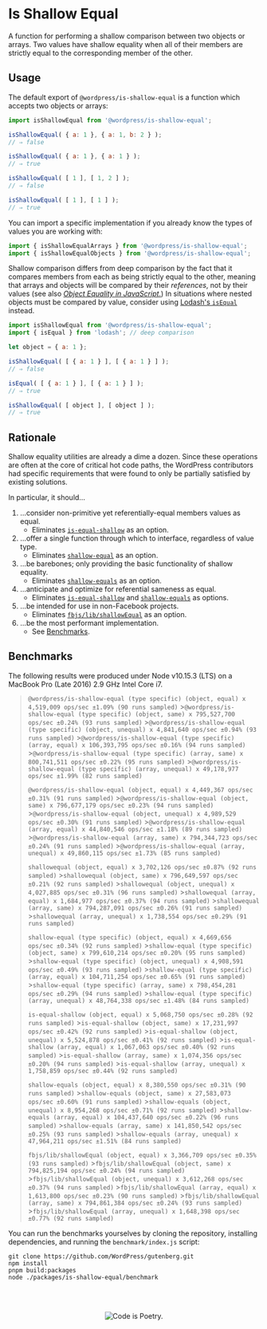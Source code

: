 # Is Shallow Equal

A function for performing a shallow comparison between two objects or arrays. Two values have shallow equality when all of their members are strictly equal to the corresponding member of the other.

## Usage

The default export of `@wordpress/is-shallow-equal` is a function which accepts two objects or arrays:

```js
import isShallowEqual from '@wordpress/is-shallow-equal';

isShallowEqual( { a: 1 }, { a: 1, b: 2 } );
// ⇒ false

isShallowEqual( { a: 1 }, { a: 1 } );
// ⇒ true

isShallowEqual( [ 1 ], [ 1, 2 ] );
// ⇒ false

isShallowEqual( [ 1 ], [ 1 ] );
// ⇒ true
```

You can import a specific implementation if you already know the types of values you are working with:

```js
import { isShallowEqualArrays } from '@wordpress/is-shallow-equal';
import { isShallowEqualObjects } from '@wordpress/is-shallow-equal';
```

Shallow comparison differs from deep comparison by the fact that it compares members from each as being strictly equal to the other, meaning that arrays and objects will be compared by their _references_, not by their values (see also [_Object Equality in JavaScript_.](http://adripofjavascript.com/blog/drips/object-equality-in-javascript.html)) In situations where nested objects must be compared by value, consider using [Lodash's `isEqual`](https://lodash.com/docs/4.17.11#isEqual) instead.

```js
import isShallowEqual from '@wordpress/is-shallow-equal';
import { isEqual } from 'lodash'; // deep comparison

let object = { a: 1 };

isShallowEqual( [ { a: 1 } ], [ { a: 1 } ] );
// ⇒ false

isEqual( [ { a: 1 } ], [ { a: 1 } ] );
// ⇒ true

isShallowEqual( [ object ], [ object ] );
// ⇒ true
```

## Rationale

Shallow equality utilities are already a dime a dozen. Since these operations are often at the core of critical hot code paths, the WordPress contributors had specific requirements that were found to only be partially satisfied by existing solutions.

In particular, it should…

1. …consider non-primitive yet referentially-equal members values as equal.
    - Eliminates [`is-equal-shallow`](https://www.npmjs.com/package/is-equal-shallow) as an option.
2. …offer a single function through which to interface, regardless of value type.
    - Eliminates [`shallow-equal`](https://www.npmjs.com/package/shallow-equal) as an option.
3. …be barebones; only providing the basic functionality of shallow equality.
    - Eliminates [`shallow-equals`](https://www.npmjs.com/package/shallow-equals) as an option.
4. …anticipate and optimize for referential sameness as equal.
    - Eliminates [`is-equal-shallow`](https://www.npmjs.com/package/is-equal-shallow) and [`shallow-equals`](https://www.npmjs.com/package/shallow-equals) as options.
5. …be intended for use in non-Facebook projects.
    - Eliminates [`fbjs/lib/shallowEqual`](https://www.npmjs.com/package/fbjs) as an option.
6. …be the most performant implementation.
    - See [Benchmarks](#benchmarks).

## Benchmarks

The following results were produced under Node v10.15.3 (LTS) on a MacBook Pro (Late 2016) 2.9 GHz Intel Core i7.

> `@wordpress/is-shallow-equal (type specific) (object, equal) x 4,519,009 ops/sec ±1.09% (90 runs sampled)` >`@wordpress/is-shallow-equal (type specific) (object, same) x 795,527,700 ops/sec ±0.24% (93 runs sampled)` >`@wordpress/is-shallow-equal (type specific) (object, unequal) x 4,841,640 ops/sec ±0.94% (93 runs sampled)` >`@wordpress/is-shallow-equal (type specific) (array, equal) x 106,393,795 ops/sec ±0.16% (94 runs sampled)` >`@wordpress/is-shallow-equal (type specific) (array, same) x 800,741,511 ops/sec ±0.22% (95 runs sampled)` >`@wordpress/is-shallow-equal (type specific) (array, unequal) x 49,178,977 ops/sec ±1.99% (82 runs sampled)`
>
> `@wordpress/is-shallow-equal (object, equal) x 4,449,367 ops/sec ±0.31% (91 runs sampled)` >`@wordpress/is-shallow-equal (object, same) x 796,677,179 ops/sec ±0.23% (94 runs sampled)` >`@wordpress/is-shallow-equal (object, unequal) x 4,989,529 ops/sec ±0.30% (91 runs sampled)` >`@wordpress/is-shallow-equal (array, equal) x 44,840,546 ops/sec ±1.18% (89 runs sampled)` >`@wordpress/is-shallow-equal (array, same) x 794,344,723 ops/sec ±0.24% (91 runs sampled)` >`@wordpress/is-shallow-equal (array, unequal) x 49,860,115 ops/sec ±1.73% (85 runs sampled)`
>
> `shallowequal (object, equal) x 3,702,126 ops/sec ±0.87% (92 runs sampled)` >`shallowequal (object, same) x 796,649,597 ops/sec ±0.21% (92 runs sampled)` >`shallowequal (object, unequal) x 4,027,885 ops/sec ±0.31% (96 runs sampled)` >`shallowequal (array, equal) x 1,684,977 ops/sec ±0.37% (94 runs sampled)` >`shallowequal (array, same) x 794,287,091 ops/sec ±0.26% (91 runs sampled)` >`shallowequal (array, unequal) x 1,738,554 ops/sec ±0.29% (91 runs sampled)`
>
> `shallow-equal (type specific) (object, equal) x 4,669,656 ops/sec ±0.34% (92 runs sampled)` >`shallow-equal (type specific) (object, same) x 799,610,214 ops/sec ±0.20% (95 runs sampled)` >`shallow-equal (type specific) (object, unequal) x 4,908,591 ops/sec ±0.49% (93 runs sampled)` >`shallow-equal (type specific) (array, equal) x 104,711,254 ops/sec ±0.65% (91 runs sampled)` >`shallow-equal (type specific) (array, same) x 798,454,281 ops/sec ±0.29% (94 runs sampled)` >`shallow-equal (type specific) (array, unequal) x 48,764,338 ops/sec ±1.48% (84 runs sampled)`
>
> `is-equal-shallow (object, equal) x 5,068,750 ops/sec ±0.28% (92 runs sampled)` >`is-equal-shallow (object, same) x 17,231,997 ops/sec ±0.42% (92 runs sampled)` >`is-equal-shallow (object, unequal) x 5,524,878 ops/sec ±0.41% (92 runs sampled)` >`is-equal-shallow (array, equal) x 1,067,063 ops/sec ±0.40% (92 runs sampled)` >`is-equal-shallow (array, same) x 1,074,356 ops/sec ±0.20% (94 runs sampled)` >`is-equal-shallow (array, unequal) x 1,758,859 ops/sec ±0.44% (92 runs sampled)`
>
> `shallow-equals (object, equal) x 8,380,550 ops/sec ±0.31% (90 runs sampled)` >`shallow-equals (object, same) x 27,583,073 ops/sec ±0.60% (91 runs sampled)` >`shallow-equals (object, unequal) x 8,954,268 ops/sec ±0.71% (92 runs sampled)` >`shallow-equals (array, equal) x 104,437,640 ops/sec ±0.22% (96 runs sampled)` >`shallow-equals (array, same) x 141,850,542 ops/sec ±0.25% (93 runs sampled)` >`shallow-equals (array, unequal) x 47,964,211 ops/sec ±1.51% (84 runs sampled)`
>
> `fbjs/lib/shallowEqual (object, equal) x 3,366,709 ops/sec ±0.35% (93 runs sampled)` >`fbjs/lib/shallowEqual (object, same) x 794,825,194 ops/sec ±0.24% (94 runs sampled)` >`fbjs/lib/shallowEqual (object, unequal) x 3,612,268 ops/sec ±0.37% (94 runs sampled)` >`fbjs/lib/shallowEqual (array, equal) x 1,613,800 ops/sec ±0.23% (90 runs sampled)` >`fbjs/lib/shallowEqual (array, same) x 794,861,384 ops/sec ±0.24% (93 runs sampled)` >`fbjs/lib/shallowEqual (array, unequal) x 1,648,398 ops/sec ±0.77% (92 runs sampled)`

You can run the benchmarks yourselves by cloning the repository, installing dependencies, and running the `benchmark/index.js` script:

```
git clone https://github.com/WordPress/gutenberg.git
npm install
pnpm build:packages
node ./packages/is-shallow-equal/benchmark
```

<br/><br/><p align="center"><img src="https://s.w.org/style/images/codeispoetry.png?1" alt="Code is Poetry." /></p>
